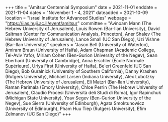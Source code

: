 +++
title = "Amitsur Centennial Symposium"
date = 2021-11-01
enddate = 2021-11-04
dates = "November 1 - 4, 2021"
dateadded = 2021-10-09
location = "Israel Institute for Advanced Studies"
webpage = "https://iias.huji.ac.il/event/amitsur"
committee = "Avinoam Mann (The Hebrew University of Jerusalem), Louis Rowen (Bar-Ilan University), David Saltman (Center for Communication Analysis, Princeton), Aner Shalev (The Hebrew University of Jerusalem), Lance Small (UC San Diego), Uzi Vishne (Bar-Ilan University)"
speakers = "Jason Bell (University of Waterloo), Amiram Braun (University of Haifa), Adam Chapman (Academic College, Tel-Aviv Yafo), Miriam Cohen (Ben-Gurion University of the Negev), Sean Eberhard (University of Cambridge), Anna Erschler (École Normale Supérieure), Uriya First (University of Haifa), Be'eri Greenfeld (UC San Diego), Bob Guralnick (University of Southern California), Danny Krashen (Rutgers University), Michael Larsen (Indiana University), Alex Lubotzky (The Hebrew University of Jerusalem), Eli Matzri (Bar-Ilan University), Raman Parimala (Emory University), Chloe Perrin (The Hebrew University of Jerusalem), Claudio Procesi (Università deli Studi di Roma), Igor Rapinchuk (Michigan State University), Yoav Segev (Ben-Gurion University of the Negev), Sue Sierra (University of Edinburgh), Agata Smoktunowicz (University of Edinburgh), Pham Huu Tiep (Rutgers University), Efim Zelmanov (UC San Diego)"
+++
